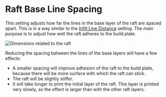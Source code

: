 Raft Base Line Spacing
====
This setting adjusts how far the lines in the base layer of the raft are spaced apart. This is in a way similar to the [Infill Line Distance](../infill/infill_line_distance.md) setting. The main purpose is to adjust how well the raft adheres to the build plate.

![Dimensions related to the raft](../images/raft_dimensions.svg)

Reducing the spacing between the lines of the base layers will have a few effects:
* A smaller spacing will improve adhesion of the raft to the build plate, because there will be more surface with which the raft can stick.
* The raft will be slightly stiffer.
* It will take longer to print the initial layer of the raft. This layer is printed very slowly, so the effect is larger than with the other raft layers.